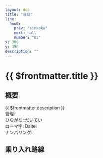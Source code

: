 ```yaml
---
layout: doc
title: "台庭"
line:
  houG:
    prev: "sinkoka"
    next: null
    number: "02"
x: 300
y: 450
description: ""
---
```


# {{ $frontmatter.title }} <ViewinMap />
<!-- ![駅の写真の説明](駅の写真のURL) -->

## 概要
{{ $frontmatter.description }}  
管理:   
ひらがな: だいてい  
ローマ字: Daitei  
ナンバリング: <Numberling />

## 乗り入れ路線
<LineInfo />